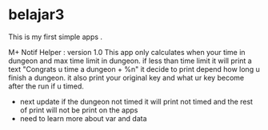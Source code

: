 # belajar3
This is my  first simple apps . 


M+ Notif Helper : 
version 1.0 
This app only calculates when your time in dungeon and max time limit in dungeon. if less than time limit it will print a text 
"Congrats u time a dungeon + %n" it decide to print depend how long u finish a dungeon. it also print your original key and 
what ur key become after the run if u timed. 
* next update if the dungeon not timed it will print not timed and the rest of print will not be print on the apps
* need to learn more about var and data 
